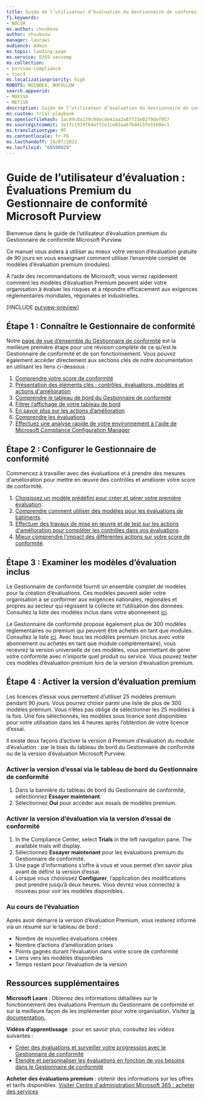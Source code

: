 ```yaml
---
title: Guide de l’utilisateur d’évaluation du Gestionnaire de conformité Microsoft Purview Premium
f1.keywords:
- NOCSH
ms.author: chvukosw
author: chvukosw
manager: laurawi
audience: Admin
ms.topic: landing-page
ms.service: O365-seccomp
ms.collection:
- purview-compliance
- tier3
ms.localizationpriority: high
ROBOTS: NOINDEX, NOFOLLOW
search.appverid:
- MOE150
- MET150
description: Guide de l’utilisateur d’évaluation du Gestionnaire de conformité Microsoft Purview Premium.
ms.custom: trial-playbook
ms.openlocfilehash: 1ac89c8a139c0decde42aa2a87733e02f9def957
ms.sourcegitcommit: 3e1fc1919f64aff2e1ce83aa67bd415fe51604c1
ms.translationtype: MT
ms.contentlocale: fr-FR
ms.lasthandoff: 10/07/2022
ms.locfileid: "68500029"
---
```

# <a name="trial-user-guide-microsoft-purview-compliance-manager-premium-assessments"></a>Guide de l’utilisateur d’évaluation : Évaluations Premium du Gestionnaire de conformité Microsoft Purview

Bienvenue dans le guide de l’utilisateur d’évaluation premium du Gestionnaire de conformité Microsoft Purview.

Ce manuel vous aidera à utiliser au mieux votre version d’évaluation gratuite de 90 jours en vous enseignant comment utiliser l’ensemble complet de modèles d’évaluation premium (modules).

À l’aide des recommandations de Microsoft, vous verrez rapidement comment les modèles d’évaluation Premium peuvent aider votre organisation à évaluer les risques et à répondre efficacement aux exigences réglementaires mondiales, régionales et industrielles.

[!INCLUDE [purview-preview](../includes/purview-preview.md)]

## <a name="step-1-get-to-know-compliance-manager"></a>Étape 1 : Connaître le Gestionnaire de conformité

Notre [page de vue d’ensemble du Gestionnaire de conformité](compliance-manager.md) est la meilleure première étape pour une révision complète de ce qu’est le Gestionnaire de conformité et de son fonctionnement. Vous pouvez également accéder directement aux sections clés de notre documentation en utilisant les liens ci-dessous :

1. [Comprendre votre score de conformité](compliance-manager.md#understanding-your-compliance-score)
1. [Présentation des éléments clés : contrôles, évaluations, modèles et actions d'amélioration](compliance-manager.md#key-elements-controls-assessments-templates-improvement-actions)
1. [Comprendre le tableau de bord du Gestionnaire de conformité](compliance-manager-setup.md#understand-the-compliance-manager-dashboard)
1. [Filtrer l’affichage de votre tableau de bord](compliance-manager-setup.md#filtering-your-dashboard-view)
1. [En savoir plus sur les actions d’amélioration](compliance-manager-setup.md#improvement-actions-page)
1. [Comprendre les évaluations](compliance-manager.md#assessments)
1. [Effectuez une analyse rapide de votre environnement à l'aide de Microsoft Compliance Configuration Manager](compliance-manager-mcca.md)

## <a name="step-2-configure-compliance-manager"></a>Étape 2 : Configurer le Gestionnaire de conformité

Commencez à travailler avec des évaluations et à prendre des mesures d'amélioration pour mettre en œuvre des contrôles et améliorer votre score de conformité.

1. [Choisissez un modèle prédéfini pour créer et gérer votre première évaluation](compliance-manager-assessments.md).
1. [Comprendre comment utiliser des modèles pour les évaluations de bâtiments](compliance-manager-templates.md).
1. [Effectuer des travaux de mise en œuvre et de test sur les actions d'amélioration pour compléter les contrôles dans vos évaluations](compliance-manager-improvement-actions.md).
1. [Mieux comprendre l'impact des différentes actions sur votre score de conformité](compliance-score-calculation.md).

## <a name="step-3-review-included-assessment-templates"></a>Étape 3 : Examiner les modèles d’évaluation inclus

Le Gestionnaire de conformité fournit un ensemble complet de modèles pour la création d’évaluations. Ces modèles peuvent aider votre organisation à se conformer aux exigences nationales, régionales et propres au secteur qui régissent la collecte et l’utilisation des données. Consultez la liste des modèles inclus dans votre abonnement [ici](/office365/servicedescriptions/microsoft-365-service-descriptions/microsoft-365-tenantlevel-services-licensing-guidance/microsoft-365-security-compliance-licensing-guidance#which-assessments-are-included-by-default-free-of-cost).

Le Gestionnaire de conformité propose également plus de 300 modèles réglementaires ou premium qui peuvent être achetés en tant que modules. Consultez la liste [ici](compliance-manager-templates-list.md#premium-templates). Avec tous les modèles premium (inclus avec votre abonnement ou achetés en tant que module complémentaire), vous recevrez la version universelle de ces modèles, vous permettant de gérer votre conformité avec n'importe quel produit ou service. Vous pouvez tester ces modèles d’évaluation premium lors de la version d’évaluation premium.

## <a name="step-4-enable-the-premium-assessment-trial"></a>Étape 4 : Activer la version d’évaluation premium

Les licences d’essai vous permettent d’utiliser 25 modèles premium pendant 90 jours. Vous pourrez choisir parmi une liste de plus de 300 modèles premium. Vous n’êtes pas obligé de sélectionner les 25 modèles à la fois. Une fois sélectionnés, les modèles sous licence sont disponibles pour votre utilisation dans les 4 heures après l’obtention de votre licence d’essai.

Il existe deux façons d’activer la version d Premium d’évaluation du module d’évaluation : par le biais du tableau de bord du Gestionnaire de conformité ou de la version d’évaluation Microsoft Purview.

### <a name="enable-trial-via-the-compliance-manager-dashboard"></a>Activer la version d’essai via le tableau de bord du Gestionnaire de conformité

1. Dans la bannière du tableau de bord du Gestionnaire de conformité, sélectionnez **Essayer maintenant**.
1. Sélectionnez **Oui** pour accéder aux essais de modèles premium.

### <a name="enable-trial-via-the-compliance-trial"></a>Activer la version d’évaluation via la version d’essai de conformité

1. In the Compliance Center, select **Trials** in the left navigation pane. The available trials will display.
1. Sélectionnez **Essayer maintenant** pour les évaluations premium du Gestionnaire de conformité.
1. Une page d’informations s’offre à vous et vous permet d’en savoir plus avant de définir la version d’essai.
1. Lorsque vous choisissez **Configurer**, l’application des modifications peut prendre jusqu’à deux heures. Vous devrez vous connectez à nouveau pour voir les modèles disponibles.

### <a name="during-the-trial"></a>Au cours de l’évaluation

Après avoir démarré la version d’évaluation Premium, vous resterez informé via un résumé sur le tableau de bord :

- Nombre de nouvelles évaluations créées
- Nombre d’actions d’amélioration prises
- Points gagnés durant l’évaluation dans votre score de conformité
- Liens vers les modèles disponibles
- Temps restant pour l’évaluation de la version

## <a name="additional-resources"></a>Ressources supplémentaires

**Microsoft Learn** : Obtenez des informations détaillées sur le fonctionnement des évaluations Premium du Gestionnaire de conformité et sur la meilleure façon de les implémenter pour votre organisation. Visitez [la documentation.](compliance-manager-templates.md)

**Vidéos d’apprentissage** : pour en savoir plus, consultez les vidéos suivantes :

- [Créer des évaluations et surveiller votre progression avec le Gestionnaire de conformité](https://techcommunity.microsoft.com/t5/video-hub/create-assessments-and-monitor-your-progress-with-compliance/ba-p/1687992?search-action-id=375363186777&search-result-uid=1687992)
- [Étendre et personnaliser les évaluations en fonction de vos besoins dans le Gestionnaire de conformité](https://techcommunity.microsoft.com/t5/video-hub/extend-and-customize-assessments-to-suit-your-needs-in/ba-p/1687991?search-action-id=375363186777&search-result-uid=1687991)

**Acheter des évaluations premium** : obtenir des informations sur les offres et tarifs disponibles. [Visiter Centre d'administration Microsoft 365 : acheter des services](https://admin.microsoft.com/#/catalog/offer-details/compliance-manager-premium-assessment-add-on/46E9BF2A-3C8D-4A69-A7E7-3DA04687636D)
